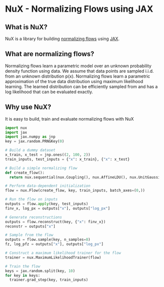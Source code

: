 
# NuX - Normalizing Flows using JAX

## What is NuX?
NuX is a library for building [normalizing flows](https://arxiv.org/pdf/1912.02762.pdf) using [JAX](https://github.com/google/jax).

## What are normalizing flows?
Normalizing flows learn a parametric model over an unknown probability density function using data.  We assume that data points are sampled i.i.d. from an unknown distribution p(x).  Normalizing flows learn a parametric approximation of the true data distribution using maximum likelihood learning.  The learned distribution can be efficiently sampled from and has a log likelihood that can be evaluated exactly.

## Why use NuX?
It is easy to build, train and evaluate normalizing flows with NuX

```python
import nux
import jax
import jax.numpy as jnp
key = jax.random.PRNGKey(0)

# Build a dummy dataset
x_train, x_test = jnp.ones((2, 100, 2))
train_inputs, test_inputs = {"x": x_train}, {"x": x_test}

# Build a simple normalizing flow
def create_flow():
  return nux.sequential(nux.Coupling(), nux.AffineLDU(), nux.UnitGaussianPrior())

# Perform data-dependent initialization
flow = nux.Flow(create_flow, key, train_inputs, batch_axes=(0,))

# Run the flow on inputs
outputs = flow.apply(key, test_inputs)
finv_x, log_px = outputs["x"], outputs["log_px"]

# Generate reconstructions
outputs = flow.reconstruct(key, {"x": finv_x})
reconstr = outputs["x"]

# Sample from the flow
outputs = flow.sample(key, n_samples=8)
fz, log_pfz = outputs["x"], outputs["log_px"]

# Construct a maximum likelihood trainer for the flow
trainer = nux.MaximumLikelihoodTrainer(flow)

# Train the flow
keys = jax.random.split(key, 10)
for key in keys:
  trainer.grad_step(key, train_inputs)
```